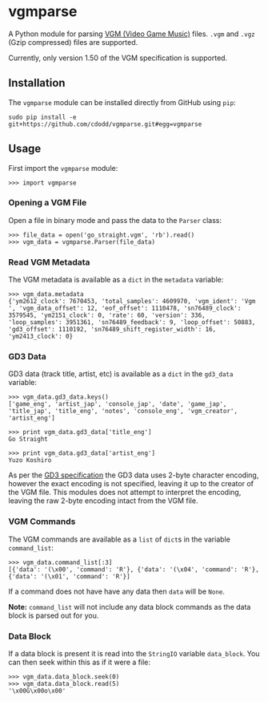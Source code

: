 # vgmparse
A Python module for parsing [VGM (Video Game Music)](https://en.wikipedia.org/wiki/VGM_(file_format))
files. `.vgm` and `.vgz` (Gzip compressed) files are supported.

Currently, only version 1.50 of the VGM specification is supported.

## Installation
The `vgmparse` module can be installed directly from GitHub using `pip`:

```
sudo pip install -e git+https://github.com/cdodd/vgmparse.git#egg=vgmparse
```

## Usage
First import the `vgmparse` module:

```
>>> import vgmparse
```

### Opening a VGM File
Open a file in binary mode and pass the data to the `Parser` class:

```
>>> file_data = open('go_straight.vgm', 'rb').read()
>>> vgm_data = vgmparse.Parser(file_data)
```

### Read VGM Metadata
The VGM metadata is available as a `dict` in the `metadata` variable:

```
>>> vgm_data.metadata
{'ym2612_clock': 7670453, 'total_samples': 4609970, 'vgm_ident': 'Vgm ', 'vgm_data_offset': 12, 'eof_offset': 1110478, 'sn76489_clock': 3579545, 'ym2151_clock': 0, 'rate': 60, 'version': 336, 'loop_samples': 3951361, 'sn76489_feedback': 9, 'loop_offset': 50883, 'gd3_offset': 1110192, 'sn76489_shift_register_width': 16, 'ym2413_clock': 0}
```

### GD3 Data
GD3 data (track title, artist, etc) is available as a `dict` in the `gd3_data`
variable:

```
>>> vgm_data.gd3_data.keys()
['game_eng', 'artist_jap', 'console_jap', 'date', 'game_jap', 'title_jap', 'title_eng', 'notes', 'console_eng', 'vgm_creator', 'artist_eng']

>>> print vgm_data.gd3_data['title_eng']
Go Straight

>>> print vgm_data.gd3_data['artist_eng']
Yuzo Koshiro
```

As per the [GD3 specification](http://www.smspower.org/uploads/Music/gd3spec100.txt?sid=03f36df3451132209c81c18cd231534f)
the GD3 data uses 2-byte character encoding, however the exact encoding is not
specified, leaving it up to the creator of the VGM file. This modules does not
attempt to interpret the encoding, leaving the raw 2-byte encoding intact from
the VGM file.

### VGM Commands
The VGM commands are available as a `list` of `dict`s in the variable
`command_list`:

```
>>> vgm_data.command_list[:3]
[{'data': '(\x00', 'command': 'R'}, {'data': '(\x04', 'command': 'R'}, {'data': '(\x01', 'command': 'R'}]
```

If a command does not have have any data then `data` will be `None`.

**Note:** `command_list` will not include any data block commands as the data
block is parsed out for you.

### Data Block
If a data block is present it is read into the `StringIO` variable
`data_block`. You can then seek within this as if it were a file:

```
>>> vgm_data.data_block.seek(0)
>>> vgm_data.data_block.read(5)
'\x00G\x00o\x00'
```
